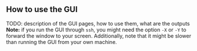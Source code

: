 ## How to use the GUI
TODO: description of the GUI pages, how to use them, what are the outputs
**Note:** if you run the GUI through `ssh`, you might need the option `-X` or `-Y` to forward the window to your screen. Additionally, note that it might be slower than running the GUI from your own machine.
